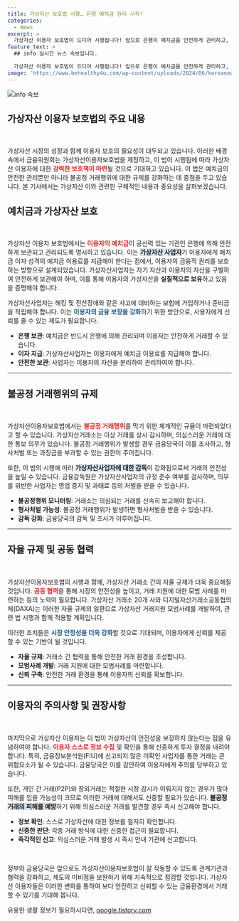 ```yaml
---
title: 가상자산 보호법 시행… 은행 예치금 관리 시작!
categories:
  - News
excerpt: >
  가상자산 이용자 보호법이 드디어 시행됩니다! 앞으로 은행이 예치금을 안전하게 관리하고, 불공정 거래에 대한 강력한 규제가 마련됩니다. 이용자 보호와 시장 질서 확립의 새로운 전환점을 놓치지 마세요!
feature_text: >
  ## info 실시간 뉴스 속보입니다.

  가상자산 이용자 보호법이 드디어 시행됩니다! 앞으로 은행이 예치금을 안전하게 관리하고, 불공정 거래에 대한 강력한 규제가 마련됩니다. 이용자 보호와 시장 질서 확립의 새로운 전환점을 놓치지 마세요!
image: 'https://www.behealthy4u.com/wp-content/uploads/2024/06/koreanews.jpg'
---
```


<p><img src="https://www.behealthy4u.com/wp-content/uploads/2024/06/koreanews.jpg" alt="info 속보" /></p>

<h2 data-ke-size="size26">가상자산 이용자 보호법의 주요 내용</h2>

<p data-ke-size="size16">&nbsp;</p>

<p>가상자산 시장의 성장과 함께 이용자 보호의 필요성이 대두되고 있습니다. 이러한 배경 속에서 금융위원회는 가상자산이용자보호법을 제정하고, 이 법이 시행됨에 따라 가상자산 이용자에 대한 <b><span style="color: #ee2323;">강력한 보호책이 마련</span></b>될 것으로 기대하고 있습니다. 이 법은 예치금의 안전한 관리뿐만 아니라 불공정 거래행위에 대한 규제를 강화하는 데 중점을 두고 있습니다. 본 기사에서는 가상자산 이와 관련한 구체적인 내용과 중요성을 살펴보겠습니다.</p>

<h2 data-ke-size="size26">예치금과 가상자산 보호</h2>

<p data-ke-size="size16">&nbsp;</p>

<p>가상자산 이용자 보호법에서는 <b><span style="color: #ee2323;">이용자의 예치금</span></b>이 공신력 있는 기관인 은행에 의해 안전하게 보관되고 관리되도록 명시하고 있습니다. 이는 <b><span style="background-color: #21538527;">가상자산 사업자</span></b>가 이용자에게 예치금 이자 성격의 예치금 이용료를 지급해야 한다는 점에서, 이용자의 금융적 권리를 보호하는 방향으로 설계되었습니다. 가상자산사업자는 자기 자산과 이용자의 자산을 구별하여 안전하게 보관해야 하며, 이를 통해 이용자의 가상자산을 <strong>실질적으로 보유</strong>하고 있음을 증명해야 합니다.</p>

<p>가상자산사업자는 해킹 및 전산장애와 같은 사고에 대비하는 보험에 가입하거나 준비금을 적립해야 합니다. 이는 <b><span style="color: #1a5490;">이용자의 금융 보장을 강화</span></b>하기 위한 방안으로, 사용자에게 신뢰를 줄 수 있는 제도가 필요합니다.</p>

<ul>
<li><b>은행 보관</b>: 예치금은 반드시 은행에 의해 관리되며 이용자는 안전하게 거래할 수 있습니다.</li>
<li><b>이자 지급</b>: 가상자산사업자는 이용자에게 예치금 이용료를 지급해야 합니다.</li>
<li><b>안전한 보관</b>: 사업자는 이용자의 자산을 분리하여 관리하여야 합니다.</li>
</ul>

<hr>

<h2 data-ke-size="size26">불공정 거래행위의 규제</h2>

<p data-ke-size="size16">&nbsp;</p>

<p>가상자산이용자보호법에서는 <b><span style="color: #ee2323;">불공정 거래행위</span></b>를 막기 위한 체계적인 규율이 마련되었다고 할 수 있습니다. 가상자산거래소는 이상 거래를 상시 감시하며, 의심스러운 거래에 대한 통보 의무가 있습니다. 불공정 거래행위가 발생할 경우 금융당국이 이를 조사하고, 형사처벌 또는 과징금을 부과할 수 있는 권한이 주어집니다.</p>

<p>또한, 이 법의 시행에 따라 <b><span style="background-color: #21538527;">가상자산사업자에 대한 감독</span></b>이 강화됨으로써 거래의 안전성을 높일 수 있습니다. 금융감독원은 가상자산사업자의 규정 준수 여부를 검사하며, 의무를 위반한 사업자는 영업 중지 및 과태료 등의 처벌을 받을 수 있습니다.</p>

<ul>
<li><b>불공정행위 모니터링</b>: 거래소는 의심되는 거래를 신속히 보고해야 합니다.</li>
<li><b>형사처벌 가능성</b>: 불공정 거래행위가 발생하면 형사처벌을 받을 수 있습니다.</li>
<li><b>감독 강화</b>: 금융당국의 감독 및 조사가 이루어집니다.</li>
</ul>

<hr>

<h2 data-ke-size="size26">자율 규제 및 공동 협력</h2>

<p data-ke-size="size16">&nbsp;</p>

<p>가상자산이용자보호법의 시행과 함께, 가상자산 거래소 간의 자율 규제가 더욱 중요해질 것입니다. <b><span style="color: #ee2323;">공동 협력</span></b>을 통해 시장의 안전성을 높이고, 거래 지원에 대한 모범 사례를 마련하는 등의 노력이 필요합니다. 가상자산 거래소 20개 사와 디지털자산거래소공동협의체(DAXA)는 이러한 자율 규제의 일환으로 가상자산 거래지원 모범사례를 개발하여, 관련 법 시행과 함께 적용할 계획입니다.</p>

<p>이러한 조치들은 <b><span style="color: #1a5490;">시장 안정성을 더욱 강화</span></b>할 것으로 기대되며, 이용자에게 신뢰를 제공할 수 있는 기반이 될 것입니다.</p>

<ul>
<li><b>자율 규제</b>: 거래소 간 협력을 통해 안전한 거래 환경을 조성합니다.</li>
<li><b>모범사례 개발</b>: 거래 지원에 대한 모범사례를 마련합니다.</li>
<li><b>신뢰 구축</b>: 안전한 거래 환경을 통해 이용자의 신뢰를 확보합니다.</li>
</ul>

<hr>

<h2 data-ke-size="size26">이용자의 주의사항 및 권장사항</h2>

<p data-ke-size="size16">&nbsp;</p>

<p>마지막으로 가상자산 이용자는 이 법이 가상자산의 안전성을 보장하지 않는다는 점을 유념하여야 합니다. <b><span style="color: #ee2323;">이용자 스스로 정보 수집</span></b> 및 확인을 통해 신중하게 투자 결정을 내려야 합니다. 특히, 금융정보분석원(FIU)에 신고되지 않은 미확인 사업자를 통한 거래는 큰 위험요소가 될 수 있습니다. 금융당국은 이를 감안하여 이용자에게 주의를 당부하고 있습니다.</p>

<p>또한, 개인 간 거래(P2P)와 장외거래는 적절한 시장 감시가 이뤄지지 않는 경우가 많아 피해를 입을 가능성이 크므로 이러한 거래에 대해서도 신중할 필요가 있습니다. <b><span style="background-color: #21538527;">불공정 거래의 피해를 예방</span></b>하기 위해 의심스러운 거래를 발견할 경우 즉시 신고해야 합니다.</p>

<ul>
<li><b>정보 확인</b>: 스스로 가상자산에 대한 정보를 철저히 확인합니다.</li>
<li><b>신중한 판단</b>: 각종 거래 방식에 대한 신중한 접근이 필요합니다.</li>
<li><b>즉각적인 신고</b>: 의심스러운 거래 발생 시 즉시 안내 기관에 신고합니다.</li>
</ul>

<p data-ke-size="size16">&nbsp;</p>

<p>정부와 금융당국은 앞으로도 가상자산이용자보호법이 잘 작동할 수 있도록 관계기관과 협력을 강화하고, 제도의 미비점을 보완하기 위해 지속적으로 점검할 것입니다. 가상자산 이용자들은 이러한 변화를 통하여 보다 안전하고 신뢰할 수 있는 금융환경에서 거래할 수 있기를 기대해 봅니다.</p>
유용한 생활 정보가 필요하시다면, <a href="https://qoogle.tistory.com" rel="dofollow">qoogle.tistory.com</a>


